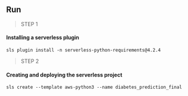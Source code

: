 ## Run
> STEP 1
#### Installing a serverless plugin

```
sls plugin install -n serverless-python-requirements@4.2.4
```

> STEP 2
#### Creating and deploying the serverless project

```
sls create --template aws-python3 --name diabetes_prediction_final
```



